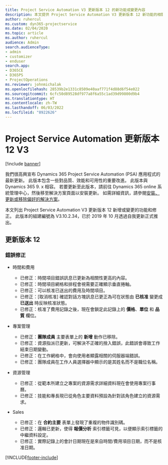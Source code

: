 ```yaml
---
title: Project Service Automation V3 更新版本 12 的新功能或變更內容
description: 本文提供 Project Service Automation V3 更新版本 12 新功能的相關資訊。
author: ruhercul
ms.custom: dyn365-projectservice
ms.date: 02/04/2020
ms.topic: article
ms.author: ruhercul
audience: Admin
search.audienceType:
- admin
- customizer
- enduser
search.app:
- D365CE
- D365PS
- ProjectOperations
ms.reviewer: johnmichalak
ms.openlocfilehash: 28539b2e1331c8509e40aaf771f4d88d6f54e022
ms.sourcegitcommit: 6cfc50d89528df977a8f6a55c1ad39d99800d9b4
ms.translationtype: HT
ms.contentlocale: zh-TW
ms.lasthandoff: 06/03/2022
ms.locfileid: "8922626"
---
```

# <a name="project-service-automation-update-release-12-v3"></a>Project Service Automation 更新版本 12 V3

[!include [banner](../includes/psa-now-project-operations.md)]

我們很高興宣布 Dynamics 365 Project Service Automation (PSA) 應用程式的最新更新。 此版本包含一些對品質、效能和可用性的重要改進。 此版本與 Dynamics 365 9. x 相容。 若要更新至此版本，請前往 Dynamics 365 online 系統管理中心，然後移至解決方案頁面以安裝更新。 如需詳細資訊，請參閱[安裝、更新或移除偏好的解決方案](/power-platform/admin/install-remove-preferred-solution)。

本文列出 Project Service Automation V3 更新版本 12 新增或變更的功能和修正。 此版本的組建編號為 V3.10.2.34，已於 2019 年 10 月透過自我更新正式推出。

## <a name="update-release-12"></a>更新版本 12

### <a name="bug-fixes"></a>錯誤修正

- 時間和費用

    - 已修正：時間項目錯誤訊息已更新為相關性更高的內容。
    - 已修正：時間項目網格和排程會視需要正確顯示垂直捲軸。
    - 已修正：可以核准已送出的費用及時間項目。
    - 已修正：[取消核准] 確認對話方塊訊息已更正為可在狀態由 **已核准** 變更成 **已送出** 時反映核准狀態。
    - 已修正：核准了費用記錄之後，現在會鎖定此記錄上的 **價格**、**單位** 和 **品質** 欄位。

- 專案管理

    - 已修正：**團隊成員** 主要表單上的 **新增** 動作已移除。
    - 已修正：資源指派已更新，可解決不正確的捨入錯誤，此錯誤會導致工作結束日期變動。
    - 已修正：在工作網格中，會向使用者顯露相關的伺服器端錯誤。
    - 已修正：團隊成員在工作人員選擇器中顯示的是其姓名而不是職位名稱。

- 資源管理

    - 已修正：從範本所建立之專案的資源需求詳細資料現在會使用專案行事曆。
    - 已修正：技能和專長現已從角色主要資料預設為針對該角色建立的資源需求。

- Sales

    - 已修正：在 **合約主要** 表單上發現了重複的物件識別碼。
    - 已修正：邏輯已更新，使得 **報價分析** 索引標籤可見，以便顯示索引標籤的中繼資料設定。
    - 已修正：實際記錄上的會計日期現在是來自時間/費用項目日期，而不是核准日期。


[!INCLUDE[footer-include](../includes/footer-banner.md)]
